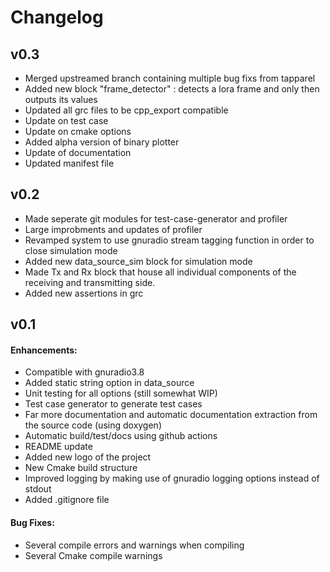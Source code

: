 # Changelog

## v0.3
- Merged upstreamed branch containing multiple bug fixs from tapparel
- Added new block "frame_detector" : detects a lora frame and only then outputs its values
- Updated all grc files to be cpp_export compatible
- Update on test case
- Update on cmake options
- Added alpha version of binary plotter
- Update of documentation
- Updated manifest file

## v0.2
- Made seperate git modules for test-case-generator and profiler
- Large improbments and updates of profiler 
- Revamped system to use gnuradio stream tagging function in order to close simulation mode
- Added new data_source_sim block for simulation mode
- Made Tx and Rx block that house all individual components of the receiving and transmitting side.
- Added new assertions in grc 
## v0.1
#### Enhancements:

- Compatible with gnuradio3.8
- Added static string option in data_source 
- Unit testing for all options (still somewhat WIP)
- Test case generator to generate test cases
- Far more documentation and automatic documentation extraction from the source code (using doxygen)
- Automatic build/test/docs using github actions
- README update
- Added new logo of the project
- New Cmake build structure 
- Improved logging by making use of gnuradio logging options instead of stdout
- Added .gitignore file

#### Bug Fixes:

- Several compile errors and warnings when compiling
- Several Cmake compile warnings

